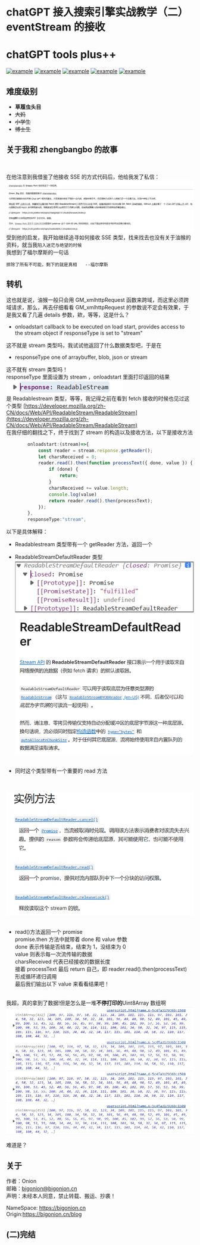 # chatGPT 接入搜索引擎实战教学（二）eventStream 的接收

# chatGPT tools plus++

<a href="https://greasyfork.org/zh-CN/scripts/456131-chatgpt-tools-plus-cookie%E7%89%88"><img src="https://img.shields.io/badge/GreasyFork-v1.3.2-black.svg" alt="example"></a> <a href="https://github.com/LiWeny16/chatGPT-tool-plus/blob/main/LICENSE"><img src="https://img.shields.io/badge/LICENSE-MIT-pink.svg" alt="example"></a> <a href="https://github.com/LiWeny16/chatGPT-tool-plus"><img src="https://img.shields.io/badge/Link-Github-2.svg" alt="example"></a>
<a href="https://scriptcat.org/script-show-page/756"><img src="https://img.shields.io/badge/ScriptCat-v1.3.2-blue.svg" alt="example"></a>
<a href="https://bigonion.cn"><img src="https://img.shields.io/badge/NameSpace-bigonion.cn-white.svg" alt="example"></a>


## 难度级别

- **草履虫头目**
- ~~大妈~~
- ~~小学生~~
- ~~博士生~~

## 关于我和 zhengbangbo 的故事

<br>

在他注意到我借鉴了他接收 SSE 的方式代码后，他给我发了私信：
![Alt text](../source/zhengbanbo.png)
受到他的启发，我开始继续追寻如何接收 SSE 类型，找来找去也没有关于油猴的资料，就当我`陷入迷茫与绝望的时候`  
我想到了福尔摩斯的一句话

```
排除了所有不可能，剩下的就是真相   --福尔摩斯
```

## 转机

这也就是说，油猴一般只会用 GM_xmlhttpRequest 函数来跨域，而这里必须跨域请求，那么，再去仔细看看 GM_xmlhttpRequest 的参数说不定会有效果，于是我又看了几遍 details 参数，欸，等等，这是什么？

- onloadstart callback to be executed on load start, provides access to the stream object if responseType is set to "stream"

这不就是 stream 类型吗，我试试他返回了什么数据类型吧，于是在

- responseType one of arraybuffer, blob, json or stream

这不就有 stream 类型吗！<br>
responseType 里面设置为 stream ，onloadstart 里面打印返回的结果
<br>![Alt text](../source/response.png)  
是 Readablestream 类型，等等，我记得之前在看到 fetch 接收的时候也见过这个类型
[https://developer.mozilla.org/zh-CN/docs/Web/API/ReadableStream/ReadableStream](https://developer.mozilla.org/zh-CN/docs/Web/API/ReadableStream/ReadableStream)<br>
在我仔细的翻找之下，终于找到了 stream 的构造以及接收方法，以下是接收方法

```js
        onloadstart:(stream)=>{
            const reader = stream.response.getReader();
            let charsReceived = 0;
            reader.read().then(function processText({ done, value }) {
                if (done) {
                    return;
                }
                charsReceived += value.length;
                console.log(value)
                return reader.read().then(processText);
            });
        },
        responseType:"stream",
```

以下是具体解释：<br>

- Readablestream 类型带有一个 getReader 方法，返回一个
- ReadableStreamDefaultReader 类型  
  ![Alt text](../source/reada.png)<br>
  ![Alt text](../source/readableSTream.png)<br>
  <br>

- 同时这个类型带有一个重要的 read 方法<br>
  <br>
  <br>

![Alt text](../source/readablemethod.png)<br>
<br>

- read()方法返回一个 promise<br>
  promise.then 方法中就带着 done 和 value 参数  
  done 表示传输是否结束，结束为 1，没结束为 0  
  value 则表示每一次流传输的数据  
  charsReceived 代表已经接收的数据长度  
  接着 processText 最后 return 自己，即 reader.read().then(processText)  
  形成循环递归调用  
  最后我们输出以下 value 来看看结果吧！
  <br>
  <br>

我超，真的拿到了数据!但是怎么是一堆**不停打印的**Uint8Array 数组啊
![Alt text](../source/values.png)

难道是？

## 关于

作者：Onion  
邮箱：bigonion@bigonion.cn  
声明：未经本人同意，禁止转载、搬运、抄袭！

NameSpace: https://bigonion.cn  
Origin:https://bigonion.cn/blog

## (二)完结
